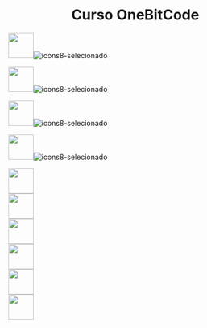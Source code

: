 <h1 align="center"> Curso OneBitCode</h1>
  <div>
  
  <img width="50" src="https://cdn.jsdelivr.net/gh/devicons/devicon/icons/html5/html5-original.svg"/>![icons8-selecionado](https://user-images.githubusercontent.com/113838517/207184745-e96f5a0e-878d-4a1c-85d8-8b0b71519b89.svg)
  
  </div>
  <div>
  
  <img width="50" src="https://cdn.jsdelivr.net/gh/devicons/devicon/icons/css3/css3-original.svg" />![icons8-selecionado](https://user-images.githubusercontent.com/113838517/207184745-e96f5a0e-878d-4a1c-85d8-8b0b71519b89.svg)
  
  </div>
  <div>
  
  <img width="50" src="https://cdn.jsdelivr.net/gh/devicons/devicon/icons/sass/sass-original.svg"/>![icons8-selecionado](https://user-images.githubusercontent.com/113838517/207184745-e96f5a0e-878d-4a1c-85d8-8b0b71519b89.svg)
  
  </div>
  <div>
  
  <img width="50" src="https://cdn.jsdelivr.net/gh/devicons/devicon/icons/bootstrap/bootstrap-original.svg" />![icons8-selecionado](https://user-images.githubusercontent.com/113838517/207184745-e96f5a0e-878d-4a1c-85d8-8b0b71519b89.svg)
  
  </div>
  <div>
  
  <img width="50" src="https://cdn.jsdelivr.net/gh/devicons/devicon/icons/javascript/javascript-original.svg"/>
  
  </div>
  <div>
  
  <img width="50" src="https://cdn.jsdelivr.net/gh/devicons/devicon/icons/git/git-original.svg" />
  
  </div>
  <div>
  
  <img width="50" src="https://cdn.jsdelivr.net/gh/devicons/devicon/icons/react/react-original.svg" />
  
  </div>
  <div>
  
  <img width="50" src="https://cdn.jsdelivr.net/gh/devicons/devicon/icons/nodejs/nodejs-original.svg" />
  
  </div>
   <div>
  
  <img width="50" src="https://cdn.jsdelivr.net/gh/devicons/devicon/icons/mongodb/mongodb-original.svg" />
  
  </div>
   <div>
  
  <img width="50" src="https://cdn.jsdelivr.net/gh/devicons/devicon/icons/typescript/typescript-original.svg" />
  
  </div>
